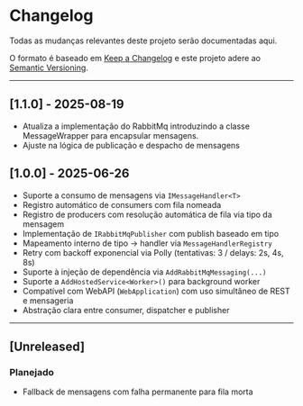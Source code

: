 ﻿# Changelog

Todas as mudanças relevantes deste projeto serão documentadas aqui.

O formato é baseado em [Keep a Changelog](https://keepachangelog.com/pt-BR/1.0.0/)
e este projeto adere ao [Semantic Versioning](https://semver.org/lang/pt-BR/).

---

## [1.1.0] - 2025-08-19

- Atualiza a implementação do RabbitMq introduzindo a classe MessageWrapper para encapsular mensagens.
- Ajuste na lógica de publicação e despacho de mensagens

## [1.0.0] - 2025-06-26

- Suporte a consumo de mensagens via `IMessageHandler<T>`
- Registro automático de consumers com fila nomeada
- Registro de producers com resolução automática de fila via tipo da mensagem
- Implementação de `IRabbitMqPublisher` com publish baseado em tipo
- Mapeamento interno de tipo → handler via `MessageHandlerRegistry`
- Retry com backoff exponencial via Polly (tentativas: 3 / delays: 2s, 4s, 8s)
- Suporte à injeção de dependência via `AddRabbitMqMessaging(...)`
- Suporte a `AddHostedService<Worker>()` para background worker
- Compatível com WebAPI (`WebApplication`) com uso simultâneo de REST e mensageria
- Abstração clara entre consumer, dispatcher e publisher

---

## [Unreleased]

### Planejado

- Fallback de mensagens com falha permanente para fila morta
